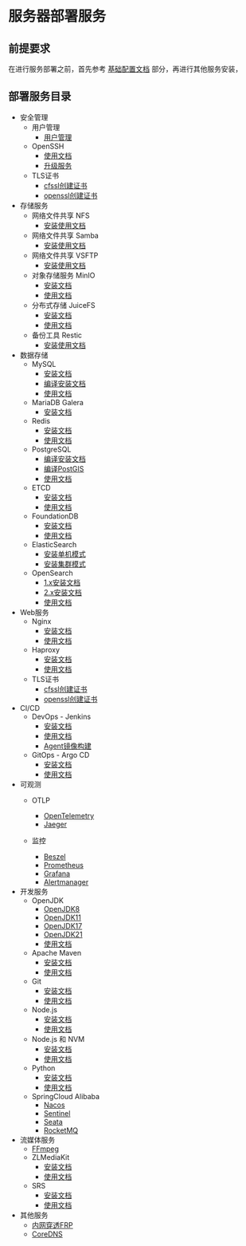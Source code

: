 # 服务器部署服务

## 前提要求

在进行服务部署之前，首先参考 [基础配置文档](/work/service/00-basic/) 部分，再进行其他服务安装，

## 部署服务目录

- 安全管理
    - 用户管理
        - [用户管理](/work/service/security/user/)
    - OpenSSH
        - [使用文档](/work/service/openssh/OPS.md)
        - [升级服务](/work/service/openssh/v10.0/)
    - TLS证书
        - [cfssl创建证书](/work/service/security/tls/tls-cfssl/v1.6.5/)
        - [openssl创建证书](/work/service/security/tls/tls-openssl/)
- 存储服务
    - 网络文件共享 NFS
        - [安装使用文档](work/service/nfs/)
    - 网络文件共享 Samba
        - [安装使用文档](work/service/samba/)
    - 网络文件共享 VSFTP
        - [安装使用文档](work/service/ftp/)
    - 对象存储服务 MinIO
        - [安装文档](/work/service/minio/v20241107/)
        - [使用文档](/work/service/minio/OPS.md)
    - 分布式存储 JuiceFS
        - [安装文档](/work/service/juicefs/v1.2.1/)
        - [使用文档](/work/service/juicefs/OPS.md)
    - 备份工具 Restic
        - [安装使用文档](/work/service/restic/)
- 数据存储
    - MySQL
        - [安装文档](/work/service/mysql/v8.4.3/)
        - [编译安装文档](/work/service/mysql/v8.4.3/make/)
        - [使用文档](/work/service/mysql/OPS.md)
    - MariaDB Galera
        - [安装文档](/work/service/mariadb/v11.4.4/)
    - Redis
        - [安装文档](/work/service/redis/v7.4.1/)
        - [使用文档](/work/service/redis/OPS.md)
    - PostgreSQL
        - [编译安装文档](/work/service/postgresql/v17.2.0/)
        - [编译PostGIS](/work/service/postgresql/v17.2.0/postgis/)
        - [使用文档](/work/service/postgresql/OPS.md)
    - ETCD
        - [安装文档](/work/service/etcd/v3.5.17/)
        - [使用文档](/work/service/etcd/OPS.md)
    - FoundationDB
        - [安装文档](/work/service/foundationdb/v7.1.38/)
        - [使用文档](/work/service/foundationdb/OPS.md)
    - ElasticSearch
        - [安装单机模式](/work/service/elastic/elasticsearch/standalone/)
        - [安装集群模式](/work/service/elastic/elasticsearch/cluster/)
    - OpenSearch
        - [1.x安装文档](/work/service/opensearch/v1.3.19/)
        - [2.x安装文档](/work/service/opensearch/v2.18.0/)
        - [使用文档](/work/service/opensearch/OPS.md)
- Web服务
    - Nginx
        - [安装文档](/work/service/nginx/v1.27.3/)
        - [使用文档](/work/service/nginx/OPS.md)
    - Haproxy
        - [安装文档](/work/service/haproxy/)
        - [使用文档](/work/service/haproxy/OPS.md)
    - TLS证书
        - [cfssl创建证书](/work/service/tls/tls-cfssl/v1.6.5/)
        - [openssl创建证书](/work/service/tls/tls-openssl/)
- CI/CD
    - DevOps - Jenkins
        - [安装文档](/work/service/jenkins/)
        - [使用文档](/work/service/jenkins/OPS.md)
        - [Agent镜像构建](/work/service/jenkins/images/)
    - GitOps - Argo CD
        - [安装文档](/work/service/argo-cd/)
        - [使用文档](/work/service/argo-cd/OPS.md)
- 可观测
    - OTLP
        - [OpenTelemetry](/work/service/opentelemetry/)
        - [Jaeger](/work/service/jaeger/)

    - 监控
        - [Beszel](/work/service/beszel/)
        - [Prometheus](/work/service/prometheus/v3.2.1/)
        - [Grafana](/work/service/grafana/v11.5.3/)
        - [Alertmanager](/work/service/alertmanager/v0.28.1/)
- 开发服务
    - OpenJDK
        - [OpenJDK8](/work/service/openjdk/openjdk8/)
        - [OpenJDK11](/work/service/openjdk/openjdk11/)
        - [OpenJDK17](/work/service/openjdk/openjdk17/)
        - [OpenJDK21](/work/service/openjdk/openjdk21/)
        - [使用文档](/work/service/openjdk/OPS.md)
    - Apache Maven
        - [安装文档](/work/service/maven/v3.9.9/)
        - [使用文档](/work/service/maven/OPS.md)
    - Git
        - [安装文档](/work/service/git/v2.49.0/)
        - [使用文档](/work/service/git/OPS.md)
    - Node.js
        - [安装文档](/work/service/nodejs/v22.14.0/)
        - [使用文档](/work/service/nodejs/OPS.md)
    - Node.js 和 NVM
        - [安装文档](/work/service/nvm/v0.40.2/)
        - [使用文档](/work/service/nvm/OPS.md)
    - Python
        - [安装文档](/work/service/python/v3.13.3/)
        - [使用文档](/work/service/python/OPS.md)
    - SpringCloud Alibaba
        - [Nacos](/work/service/springcloudalibaba/nacos)
        - [Sentinel](/work/service/springcloudalibaba/sentinel/)
        - [Seata](/work/service/springcloudalibaba/seata/)
        - [RocketMQ](/work/service/springcloudalibaba/rocketmq/standalone/)
- 流媒体服务
    - [FFmpeg](/work/service/ffmpeg/)
    - ZLMediaKit
        - [安装文档](/work/service/zlmediakit/)
        - [使用文档](/work/service/zlmediakit/OPS.md)
    - SRS
        - [安装文档](/work/service/srs/)
        - [使用文档](/work/service/srs/OPS.md)
- 其他服务
    - [内网穿透FRP](/work/service/frp/)
    - [CoreDNS](/work/service/coredns/)

